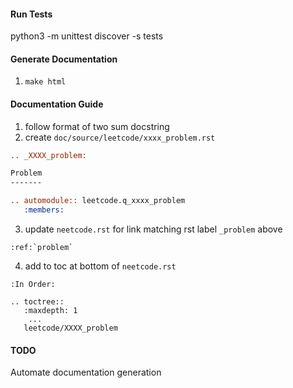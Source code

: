 #### Run Tests

python3 -m unittest discover -s tests

#### Generate Documentation
1. `make html`

#### Documentation Guide

1. follow format of two sum docstring
2. create `doc/source/leetcode/xxxx_problem.rst`
```rst
.. _XXXX_problem:

Problem
-------

.. automodule:: leetcode.q_xxxx_problem
   :members:
```
3. update `neetcode.rst` for link matching rst label `_problem` above
```
:ref:`problem`
```
4. add to toc at bottom of `neetcode.rst`
```
:In Order:

.. toctree::
   :maxdepth: 1
    ...
   leetcode/XXXX_problem 
```
#### TODO

Automate documentation generation
